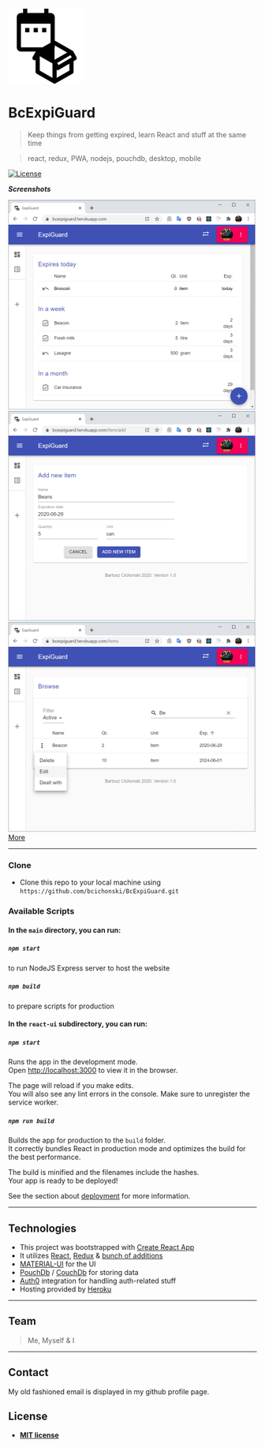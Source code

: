 <a href="https://bcexpiguard.herokuapp.com"><img src="react-ui/public/images/icons/icon-152x152.png?raw=true" title="BcExpiGuard" alt="BcExpiGuard"></a>

# BcExpiGuard

> Keep things from getting expired, learn React and stuff at the same time

> react, redux, PWA, nodejs, pouchdb, desktop, mobile

[![License](http://img.shields.io/:license-mit-blue.svg?style=flat-square)](http://badges.mit-license.org)

***Screenshots***

[![Main page](doc/screenshots/main2-small.png)](doc/screenshots/main2.png)
[![Main page](doc/screenshots/add1-small.PNG)](doc/screenshots/add1.PNG)
[![Main page](doc/screenshots/browse-small.png)](doc/screenshots/browse.png)
[More](doc/screenshots/)

---

### Clone

- Clone this repo to your local machine using `https://github.com/bcichonski/BcExpiGuard.git`

### Available Scripts

#### In the `main` directory, you can run:

##### `npm start`
to run NodeJS Express server to host the website


##### `npm build`
to prepare scripts for production

#### In the `react-ui` subdirectory, you can run:

##### `npm start`

Runs the app in the development mode.<br />
Open [http://localhost:3000](http://localhost:3000) to view it in the browser.

The page will reload if you make edits.<br />
You will also see any lint errors in the console.
Make sure to unregister the service worker.

##### `npm run build`

Builds the app for production to the `build` folder.<br />
It correctly bundles React in production mode and optimizes the build for the best performance.

The build is minified and the filenames include the hashes.<br />
Your app is ready to be deployed!

See the section about [deployment](https://facebook.github.io/create-react-app/docs/deployment) for more information.

---

## Technologies

* This project was bootstrapped with [Create React App](https://github.com/facebook/create-react-app)
* It utilizes [React](https://reactjs.org/), [Redux](https://redux.js.org) & [bunch of additions](/react-ui/package.json)
* [MATERIAL-UI](https://material-ui.com) for the UI
* [PouchDb](https://pouchdb.com) / [CouchDb](https://couchdb.apache.org/) for storing data
* [Auth0](https://auth0.com) integration for handling auth-related stuff
* Hosting provided by [Heroku](https://www.heroku.com/)

---

## Team

> Me, Myself & I 

---

## Contact

My old fashioned email is displayed in my github profile page.


## License

- **[MIT license](http://opensource.org/licenses/mit-license.php)**